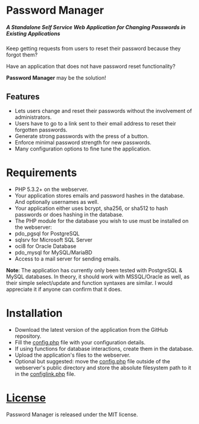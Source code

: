 # Password Manager

##### A Standalone Self Service Web Application for Changing Passwords in Existing Applications

Keep getting requests from users to reset their password because they forgot them?

Have an application that does not have password reset functionality?

**Password Manager** may be the solution!

## Features
 * Lets users change and reset their passwords without the involvement of administrators.
 * Users have to go to a link sent to their email address to reset their forgotten passwords.
 * Generate strong passwords with the press of a button.
 * Enforce minimal password strength for new passwords.
 * Many configuration options to fine tune the application.

# Requirements

* PHP 5.3.2+ on the webserver.
* Your application stores emails and password hashes in the database. And optionally usernames as well.
* Your application either uses bcrypt, sha256, or sha512 to hash passwords or does hashing in the database.
* The PHP module for the database you wish to use must be installed on the webserver:
 * pdo_pgsql for PostgreSQL
 * sqlsrv for Microsoft SQL Server
 * oci8 for Oracle Database
 * pdo_mysql for MySQL/MariaBD
* Access to a mail server for sending emails.

**Note**: The application has currently only been tested with PostgreSQL & MySQL databases. In theory, it should work with MSSQL/Oracle as well, as their simple select/update and function syntaxes are similar. I would appreciate it if anyone can confirm that it does.

# Installation

* Download the latest version of the application from the GitHub repository.
* Fill the [config.php](config.php) file with your configuration details.
* If using functions for database interactions, create them in the database.
* Upload the application's files to the webserver.
* Optional but suggested: move the [config.php](config.php) file outside of the webserver's public directory and store the absolute filesystem path to it in the [configlink.php](configlink.php) file.

# [License](LICENSE)

Password Manager is released under the MIT license.
